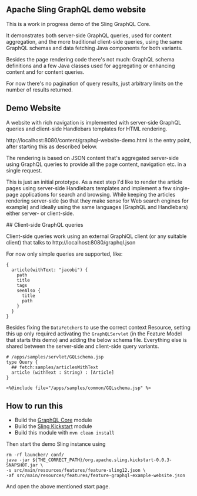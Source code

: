 Apache Sling GraphQL demo website
----

This is a work in progress demo of the Sling GraphQL Core.

It demonstrates both server-side GraphQL queries, used for content aggregation, and the 
more traditional client-side queries, using the same GraphQL schemas and data fetching
Java components for both variants.

Besides the page rendering code there's not much: GraphQL schema definitions and a few
Java classes used for aggregating or enhancing content and for content queries.

For now there's no pagination of query results, just arbitrary limits on the number
of results returned.

## Demo Website

A website with rich navigation is implemented with server-side GraphQL queries and client-side
Handlebars templates for HTML rendering.

http://localhost:8080/content/graphql-website-demo.html is the entry point, after starting
this as described below.

The rendering is based on JSON content that's aggregated server-side using GraphQL queries
to provide all the page content, navigation etc. in a single request.

This is just an initial prototype. As a next step I'd like to render the article pages using
server-side Handlebars templates and implement a few single-page applications for search
and browsing. While keeping the articles rendering server-side (so that they make sense
for Web search engines for example) and ideally using the same languages (GraphQL and
Handlebars) either server- or client-side.

## Client-side GraphQL queries

Client-side queries work using an external GraphiQL client (or any suitable client) that
talks to http://localhost:8080/graphql.json

For now only simple queries are supported, like:

    {
      article(withText: "jacobi") {
        path
        title
        tags
        seeAlso {
          title
          path
        }
      }
    }

Besides fixing the `DataFetcher`s to use the correct context Resource, setting this up
only required activating the `GraphQLServlet` (in the Feature Model that starts this demo)
and adding the below schema file. Everything else is shared between the server-side and 
client-side query variants.

    # /apps/samples/servlet/GQLschema.jsp
    type Query {
      ## fetch:samples/articlesWithText
      article (withText : String) : [Article]
    }
    
    <%@include file="/apps/samples/common/GQLschema.jsp" %>

## How to run this

* Build the [GraphQL Core](https://github.com/apache/sling-org-apache-sling-graphql-core/) module
* Build the [Sling Kickstart](https://github.com/apache/sling-org-apache-sling-kickstart) module
* Build this module with `mvn clean install`

Then start the demo Sling instance using

    rm -rf launcher/ conf/
    java -jar ${THE_CORRECT_PATH}/org.apache.sling.kickstart-0.0.3-SNAPSHOT.jar \
    -s src/main/resources/features/feature-sling12.json \
    -af src/main/resources/features/feature-graphql-example-website.json 

And open the above mentioned start page.
